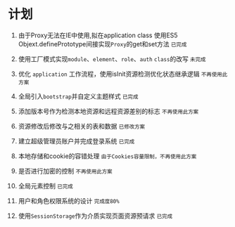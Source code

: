 # 计划

1. 由于Proxy无法在IE中使用,拟在application class 使用ES5 Objext.definePrototype间接实现`Proxy`的get和set方法    `已完成`

2. 使用工厂模式实现`module`、`element`、`role`、`auth` `class`的改写    `未完成`

3. 优化 `application` 工作流程，使用isInit资源检测优化状态继承逻辑  `不再使用此方案`

4. 全局引入`bootstrap`并自定义主题样式    `已完成`

5. 添加版本号作为检测本地资源和远程资源差别的标志   `不再使用此方案`

6. 资源修改后修改与之相关的表和数据    `已修改方案`

7. 建立超级管理员账户并完成登录系统    `已完成`

8. 本地存储和cookie的容错处理   `由于Cookies容量限制，不再使用此方案`

9. 是否进行加密的控制   `不再使用此方案`

10. 全局元素控制    `已完成`

11. 用户和角色权限系统的设计    `完成度80%`

12. 使用`SessionStorage`作为介质实现页面资源预请求    `已完成`